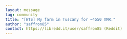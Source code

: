 ```yaml
---
layout: message
tag: community
title: "[WTS] My farm in Tuscany for ~4550 XMR."
author: "saffron85"
contact: https://libredd.it/user/saffron85 (Reddit)
---
```


